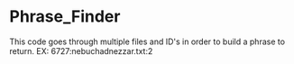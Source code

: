 # Phrase_Finder

This code goes through multiple files and ID's in order to build a phrase to return. EX:
6727:nebuchadnezzar.txt:2
